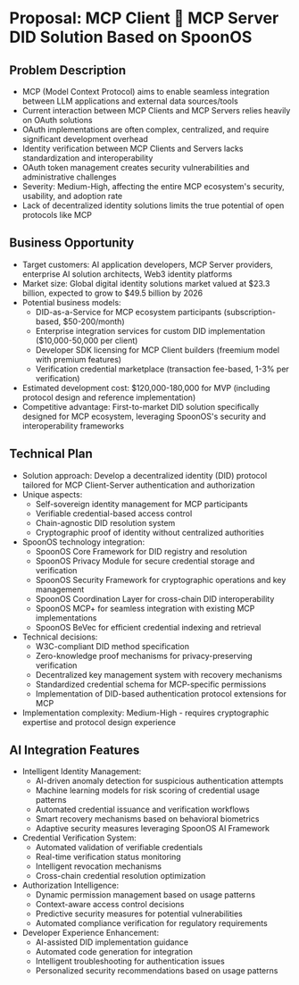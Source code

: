 # Proposal: MCP Client 🤝 MCP Server DID Solution Based on SpoonOS

## Problem Description

- MCP (Model Context Protocol) aims to enable seamless integration between LLM applications and external data sources/tools
- Current interaction between MCP Clients and MCP Servers relies heavily on OAuth solutions
- OAuth implementations are often complex, centralized, and require significant development overhead
- Identity verification between MCP Clients and Servers lacks standardization and interoperability
- OAuth token management creates security vulnerabilities and administrative challenges
- Severity: Medium-High, affecting the entire MCP ecosystem's security, usability, and adoption rate
- Lack of decentralized identity solutions limits the true potential of open protocols like MCP

## Business Opportunity

- Target customers: AI application developers, MCP Server providers, enterprise AI solution architects, Web3 identity platforms
- Market size: Global digital identity solutions market valued at $23.3 billion, expected to grow to $49.5 billion by 2026
- Potential business models:
  - DID-as-a-Service for MCP ecosystem participants (subscription-based, $50-200/month)
  - Enterprise integration services for custom DID implementation ($10,000-50,000 per client)
  - Developer SDK licensing for MCP Client builders (freemium model with premium features)
  - Verification credential marketplace (transaction fee-based, 1-3% per verification)
- Estimated development cost: $120,000-180,000 for MVP (including protocol design and reference implementation)
- Competitive advantage: First-to-market DID solution specifically designed for MCP ecosystem, leveraging SpoonOS's security and interoperability frameworks

## Technical Plan

- Solution approach: Develop a decentralized identity (DID) protocol tailored for MCP Client-Server authentication and authorization
- Unique aspects:
  - Self-sovereign identity management for MCP participants
  - Verifiable credential-based access control
  - Chain-agnostic DID resolution system
  - Cryptographic proof of identity without centralized authorities
- SpoonOS technology integration:
  - SpoonOS Core Framework for DID registry and resolution
  - SpoonOS Privacy Module for secure credential storage and verification
  - SpoonOS Security Framework for cryptographic operations and key management
  - SpoonOS Coordination Layer for cross-chain DID interoperability
  - SpoonOS MCP+ for seamless integration with existing MCP implementations
  - SpoonOS BeVec for efficient credential indexing and retrieval
- Technical decisions:
  - W3C-compliant DID method specification
  - Zero-knowledge proof mechanisms for privacy-preserving verification
  - Decentralized key management system with recovery mechanisms
  - Standardized credential schema for MCP-specific permissions
  - Implementation of DID-based authentication protocol extensions for MCP
- Implementation complexity: Medium-High - requires cryptographic expertise and protocol design experience

## AI Integration Features

- Intelligent Identity Management:
  - AI-driven anomaly detection for suspicious authentication attempts
  - Machine learning models for risk scoring of credential usage patterns
  - Automated credential issuance and verification workflows
  - Smart recovery mechanisms based on behavioral biometrics
  - Adaptive security measures leveraging SpoonOS AI Framework
- Credential Verification System:
  - Automated validation of verifiable credentials
  - Real-time verification status monitoring
  - Intelligent revocation mechanisms
  - Cross-chain credential resolution optimization
- Authorization Intelligence:
  - Dynamic permission management based on usage patterns
  - Context-aware access control decisions
  - Predictive security measures for potential vulnerabilities
  - Automated compliance verification for regulatory requirements
- Developer Experience Enhancement:
  - AI-assisted DID implementation guidance
  - Automated code generation for integration
  - Intelligent troubleshooting for authentication issues
  - Personalized security recommendations based on usage patterns

